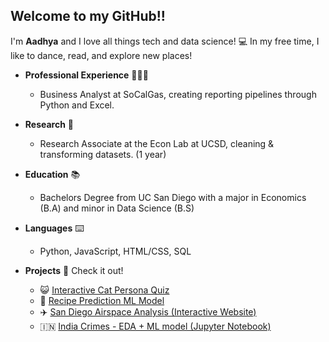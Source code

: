 ## Welcome to my GitHub!!

I'm **Aadhya** and I love all things tech and data science! 💻 In my free time, I like to dance, read, and explore new places!

- **Professional Experience** 👩🏽‍💻
  - Business Analyst at SoCalGas, creating reporting pipelines through Python and Excel. 

- **Research** 🔬
  - Research Associate at the Econ Lab at UCSD, cleaning & transforming datasets. (1 year)
 
- **Education** 📚
  - Bachelors Degree from UC San Diego with a major in Economics (B.A) and minor in Data Science (B.S)

- **Languages** ⌨️
  - Python, JavaScript, HTML/CSS, SQL

- **Projects** 🕺 Check it out!
  - 😺  [Interactive Cat Persona Quiz](https://aadhyanav.github.io/CatWonderland/)  
  - 🍲  [Recipe Prediction ML Model](https://aadhyanav.github.io/Recipe_Ratings/)  
  - ✈️  [San Diego Airspace Analysis (Interactive Website)](https://antoinecarre1.github.io/Final-Project/)  
  - 🇮🇳  [India Crimes - EDA + ML model (Jupyter Notebook)](https://github.com/aadhyanav/india_crimes_analysis/blob/main/india_crimes.ipynb)

